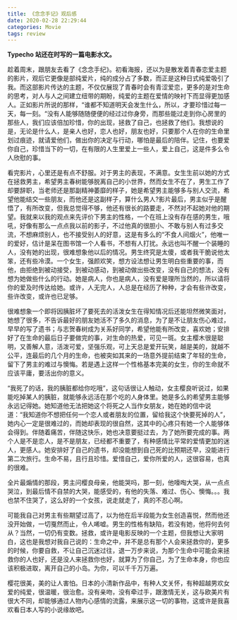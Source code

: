 ```yaml
---
title: 《念念手记》观后感
date: 2020-02-28 22:29:44
categories: Movie
tags: review
---
```


**Typecho 站还在时写的一篇电影水文。**

<!-- more -->

趁着周末，跟朋友去看了《念念手纪》。初看海报，还以为是散发着青春恋爱主题的影片，观后它更像是部纯爱片，纯的成分占了多数，而正是这种日式纯爱吸引了我。而这部影片传达的主题，不仅仅展现了青春时会有青涩爱恋，更多的是对生命的思考，对人与人之间建立纽带的期盼，纯爱的主题在爱情的映衬下而显得更加感人。正如影片所说的那样，“谁都不知道明天会发生什么，所以，才要珍惜过每一天，每一刻。“没有人能够随随便便的经过过你身旁，而那些能过走到你心房里的那些人，我们应该倍加珍惜，你的出现，拯救了自己，也拯救了他们。我想说的是，无论是什么人，是亲人也好，恋人也好，朋友也好，只要那个人在你的生命里划过痕迹，就请爱他们，做出你的决定与行动，哪怕是最后的陪伴。记住，也要爱你自己，珍惜当下的一切，在有限的人生里爱上一些人，爱上自己，这是件多么令人欣慰的事。

  看完影片，心里还是有点不舒服。对于男主的表现，不满意。女生生前以她的方式在拯救男主，希望男主春树能够脱离自己的小世界，然而女生不在了，男生工作了却要辞职，当老师还是那副精神萎靡的样子，她是希望男主能够多与别人交流，希望他能结交一些朋友，而他还是这副样子，算什么男人?影片最后，男主似乎是醒悟了，有所改变，但我总觉得不够，他还有很长的路要走，不然对不起她对他的期望。我就来以我的观点来先评价下男主的性格，一个在班上没有存在感的男生，哦吼，好像有那么一点点我以前的影子，不过他真的很胆小、不敢与别人有过多交流，不想麻烦别人，也不接受别人的好意，这是有多么的“不食人间烟火”，他唯一的爱好，估计是呆在图书馆一个人看书，不想有人打扰。永远也叫不醒一个装睡的人，没有她的出现，很难想象他以后的情况。男生终究是太傻，或者我干脆说他太笨，还有些冷漠。一个女生，强颜欢笑，想方设法想让男生明白些重要的事，而他，由拒绝到被动接受，到被动感动，到被动做出些改变，没有自己的想法，没有想为她做些什么的行动。她是病人，你也是病人，没有爱是理所当然的，所以请将你的爱及时传达给她。或许，人无完人，人总是在经历了种种，才会有些许改变，些许改变，或许也已足够。

  很难想象一个即将因胰脏坏了要死去的活泼女生在得知情况后还能坦然微笑面对，她想了很多，不告诉最好的朋友她活不了多久的消息，为了是不让朋友伤心难过，早早的写了遗书；与志贺春树成为关系好同学，希望他能有所改变，喜欢她；安排好了在生命的最后日子要做完的事，对生命的热爱，可见一斑。女主樱木很是聪明，又善解人意，活泼可爱，坚强乐观，可上天总是爱开玩笑，越是美的，就越不公平，连最后的几个月的生命，也被突如其来的一场意外提前结束了年轻的生命，留下了男主的难过与懊悔。若是遇上这样一个性格基本完美的女生，你的生命就不应该平庸，要活出你的意义。

  “我死了的话，我的胰脏都给你吃哦”，这句话很让人触动，女主樱良听说过，如果能吃掉某人的胰脏，就能够永远活在那个吃的人身体里。她是多么的希望男主能够永远记得她。她知道他无法把她这个将死之人当作女朋友，她在她的信中说道：“我知道你不想把任何一个恋人或者朋友的位置，留给我这个快要死掉的人”，她内心一定是很难过的，而她却表现的很自然，这其中的心疼只有她一个人能够体会得到。伴随着痛苦，伴随这快乐，她也决意要挺过去，为了她所要完成的事。两个人是不是恋人，是不是朋友，已经都不重要了，有种感情比平常的爱情更加的迷人，更感人。她安排好了自己的遗书，却没能想到自己死的比预期还早，没能进行第二次旅行。生命不易，且行且珍惜。爱惜自己，爱你所爱的人，这很容易，也真的很难。

  全片最煽情的那段，男主问樱良母亲，他能哭吗，那一刻，他嚎啕大哭，从一点点哭泣，到最后情不自禁的大哭，能感受的，有他的失落、难过、伤心、懊悔。。。我也禁不住哭了，这么好的一个女孩，说走就走了，真的不忍心啊。

  可能我自己对男主有些期望过高了，以为他在后半段能为女生创造喜悦，然而他还没开始做，一切戛然而止，令人唏嘘。男生的性格有缺陷，若没有她，他将何去何从？当然，一切仍有变数。拯救，或许是电影反映的一个主题，但我想让大家明白，这也是我想对我自己说的：生命之中，并不是总有那个人会来拯救你的，更多的时候，你要自救，不让自己沉迷过往，退一万步来说，为那个生命中可能会来拯救你的人也好，还是没人来拯救你也好，就算为了你自己，为了生命本身，你也应该积极进取，离开自己的小岛。为你，可以千千万万遍。

  樱花很美，美的让人害怕。日本的小清新作品中，有种人文关怀，有种超越男欢女爱的纯爱，很温暖，很治愈。没有亲吻，没有牵过手，跟激情无关，这与欧美片有很大不同，却能够通过人物内心感情的流露，来展示这一切的事物，这或许是我喜欢看日本人写的小说缘故吧。


